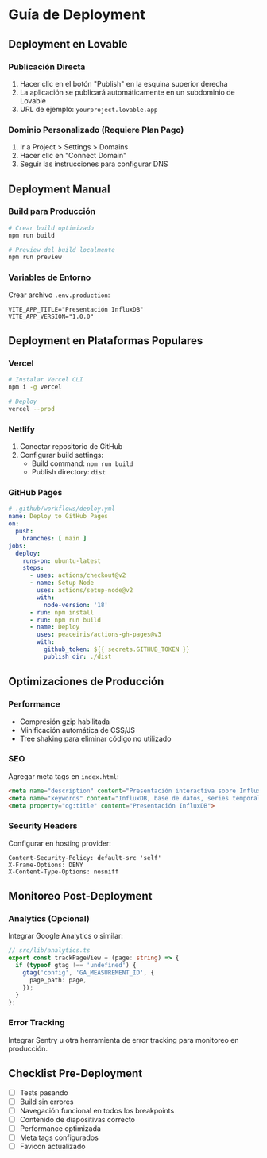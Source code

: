 
# Guía de Deployment

## Deployment en Lovable

### Publicación Directa
1. Hacer clic en el botón "Publish" en la esquina superior derecha
2. La aplicación se publicará automáticamente en un subdominio de Lovable
3. URL de ejemplo: `yourproject.lovable.app`

### Dominio Personalizado (Requiere Plan Pago)
1. Ir a Project > Settings > Domains
2. Hacer clic en "Connect Domain"
3. Seguir las instrucciones para configurar DNS

## Deployment Manual

### Build para Producción
```bash
# Crear build optimizado
npm run build

# Preview del build localmente
npm run preview
```

### Variables de Entorno
Crear archivo `.env.production`:
```
VITE_APP_TITLE="Presentación InfluxDB"
VITE_APP_VERSION="1.0.0"
```

## Deployment en Plataformas Populares

### Vercel
```bash
# Instalar Vercel CLI
npm i -g vercel

# Deploy
vercel --prod
```

### Netlify
1. Conectar repositorio de GitHub
2. Configurar build settings:
   - Build command: `npm run build`
   - Publish directory: `dist`

### GitHub Pages
```yaml
# .github/workflows/deploy.yml
name: Deploy to GitHub Pages
on:
  push:
    branches: [ main ]
jobs:
  deploy:
    runs-on: ubuntu-latest
    steps:
      - uses: actions/checkout@v2
      - name: Setup Node
        uses: actions/setup-node@v2
        with:
          node-version: '18'
      - run: npm install
      - run: npm run build
      - name: Deploy
        uses: peaceiris/actions-gh-pages@v3
        with:
          github_token: ${{ secrets.GITHUB_TOKEN }}
          publish_dir: ./dist
```

## Optimizaciones de Producción

### Performance
- Compresión gzip habilitada
- Minificación automática de CSS/JS
- Tree shaking para eliminar código no utilizado

### SEO
Agregar meta tags en `index.html`:
```html
<meta name="description" content="Presentación interactiva sobre InfluxDB">
<meta name="keywords" content="InfluxDB, base de datos, series temporales">
<meta property="og:title" content="Presentación InfluxDB">
```

### Security Headers
Configurar en hosting provider:
```
Content-Security-Policy: default-src 'self'
X-Frame-Options: DENY
X-Content-Type-Options: nosniff
```

## Monitoreo Post-Deployment

### Analytics (Opcional)
Integrar Google Analytics o similar:
```typescript
// src/lib/analytics.ts
export const trackPageView = (page: string) => {
  if (typeof gtag !== 'undefined') {
    gtag('config', 'GA_MEASUREMENT_ID', {
      page_path: page,
    });
  }
};
```

### Error Tracking
Integrar Sentry u otra herramienta de error tracking para monitoreo en producción.

## Checklist Pre-Deployment

- [ ] Tests pasando
- [ ] Build sin errores
- [ ] Navegación funcional en todos los breakpoints
- [ ] Contenido de diapositivas correcto
- [ ] Performance optimizada
- [ ] Meta tags configurados
- [ ] Favicon actualizado
